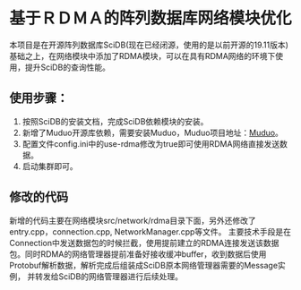 # 基于ＲＤＭＡ的阵列数据库网络模块优化

本项目是在开源阵列数据库SciDB(现在已经闭源，使用的是以前开源的19.11版本)基础之上，在网络模块中添加了RDMA模块，可以在具有RDMA网络的环境下使用，提升SciDB的查询性能。

## 使用步骤：
1. 按照SciDB的安装文档，完成SciDB依赖模块的安装。
2. 新增了Muduo开源库依赖，需要安装Muduo，Muduo项目地址：[Muduo](https://github.com/chenshuo/muduo)。
3. 配置文件config.ini中的use-rdma修改为true即可使用RDMA网络直接发送数据。
4. 启动集群即可。

## 修改的代码

新增的代码主要在网络模块src/network/rdma目录下面，另外还修改了entry.cpp，connection.cpp, NetworkManager.cpp等文件。
主要技术手段是在Connection中发送数据包的时候拦截，使用提前建立的RDMA连接发送该数据包。同时RDMA的网络管理器提前准备好接收缓冲buffer，收到数据后使用Protobuf解析数据，解析完成后组装成SciDB原本网络管理器需要的Message实例，
并转发给SciDB的网络管理器进行后续处理。
